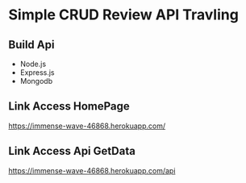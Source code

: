 # Simple CRUD Review API Travling

## Build Api
- Node.js
- Express.js
- Mongodb



## Link Access HomePage
https://immense-wave-46868.herokuapp.com/

## Link Access Api GetData
https://immense-wave-46868.herokuapp.com/api